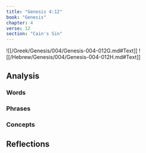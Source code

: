 ```yaml
---
title: "Genesis 4:12"
book: "Genesis"
chapter: 4
verse: 12
section: "Cain's Sin"
---
```

![[/Greek/Genesis/004/Genesis-004-012G.md#Text]]
![[/Hebrew/Genesis/004/Genesis-004-012H.md#Text]]

## Analysis

### Words

### Phrases

### Concepts

## Reflections
